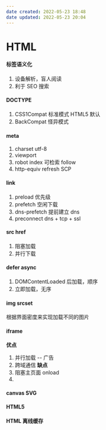 ```yaml
---
date created: 2022-05-23 18:48
date updated: 2022-05-23 20:04
---
```


# HTML

#### 标签语义化

1. 设备解析，盲人阅读
2. 利于 SEO 搜索

#### DOCTYPE

1. CSS1Compat 标准模式 HTML5 默认
2. BackCompat 怪异模式

#### meta

1. charset utf-8
2. viewport
3. robot index 可检索 follow
4. http-equiv refresh SCP

#### link

1. preload 优先级
2. prefetch 空闲下载
3. dns-prefetch 提前建立 dns
4. preconnect dns + tcp + ssl

#### src href

1. 阻塞加载
2. 并行下载

#### defer async

1. DOMContentLoaded 后加载，顺序
2. 立即加载，无序

#### img srcset
根据界面密度来实现加载不同的图片
#### iframe
**优点**
1. 并行加载 -- 广告
2. 跨域通信
**缺点**
1. 阻塞主页面 onload
2. 
#### canvas SVG

#### HTML5

#### HTML 离线缓存
